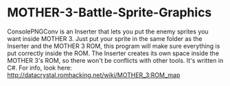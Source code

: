 # MOTHER-3-Battle-Sprite-Graphics
ConsolePNGConv is an Inserter that lets you put the enemy sprites you want inside MOTHER 3.
Just put your sprite in the same folder as the Inserter and the MOTHER 3 ROM, this program will make sure 
everything is put correctly inside the ROM.
The Inserter creates its own space inside the MOTHER 3's ROM, so there won't be conflicts with other tools.
It's written in C#.
For info, look here: http://datacrystal.romhacking.net/wiki/MOTHER_3:ROM_map
